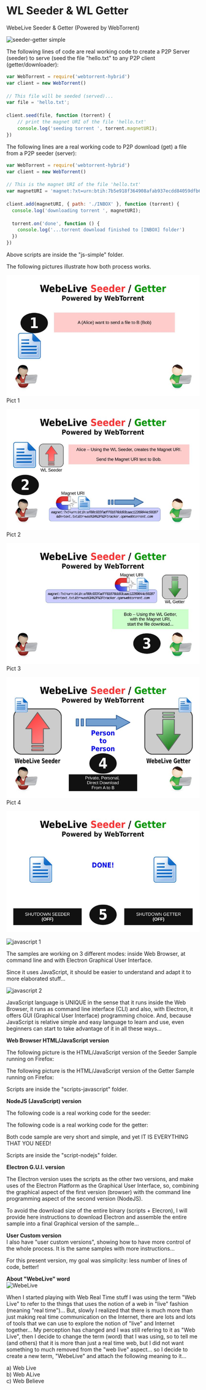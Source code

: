 # WL Seeder & WL Getter
WebeLive Seeder &amp; Getter (Powered by WebTorrent)  
  
![seeder-getter simple]()  
  
    
The following lines of code are real working code to create a P2P Server (seeder) to serve (seed the file "hello.txt" to any P2P client (getter/downloader):  
  

```javascript  
var WebTorrent = require('webtorrent-hybrid')
var client = new WebTorrent()

// This file will be seeded (served)...
var file = 'hello.txt';

client.seed(file, function (torrent) {
	// print the magnet URI of the file 'hello.txt'
	console.log('seeding torrent ', torrent.magnetURI);
})
```  
  
  

The following lines are a real working code to P2P download (get) a file from a P2P seeder (server):  
  
```javascript  
var WebTorrent = require('webtorrent-hybrid')
var client = new WebTorrent()

// This is the magnet URI of the file 'hello.txt'
var magnetURI = 'magnet:?xt=urn:btih:7b5e918f364908afab937ecdd84059dfb61102b7&dn=hello.txt&tr=udp%3A%2F%2Fexplodie.org%3A6969&tr=udp%3A%2F%2Ftracker.coppersurfer.tk%3A6969&tr=udp%3A%2F%2Ftracker.empire-js.us%3A1337&tr=udp%3A%2F%2Ftracker.leechers-paradise.org%3A6969&tr=udp%3A%2F%2Ftracker.opentrackr.org%3A1337&tr=wss%3A%2F%2Ftracker.btorrent.xyz&tr=wss%3A%2F%2Ftracker.fastcast.nz&tr=wss%3A%2F%2Ftracker.openwebtorrent.com'

client.add(magnetURI, { path: './INBOX' }, function (torrent) {
  console.log('downloading torrent ', magnetURI);
  
  torrent.on('done', function () {
    console.log('...torrent download finished to [INBOX] folder')
  })
})
```  
  
Above scripts are inside the "js-simple" folder.
  

The following pictures illustrate how both process works.  
  

![howto 1](img/seeder-getter-001.jpg)  
Pict 1  
  
![howto 2](img/seeder-getter-002.jpg)  
Pict 2  
  
![howto 3](img/seeder-getter-003.jpg)  
Pict 3  
  
![howto 4](img/seeder-getter-004.jpg)  
Pict 4  
  
![howto 5](img/seeder-getter-005.jpg)  


![javascript 1]()  
  
The samples are working on 3 different modes: inside Web Browser, at command line and with Electron Graphical User Interface.  
  
Since it uses JavaScript, it should be easier to understand and adapt it to more elaborated stuff...  
  
![javascript 2]()  
  
JavaScript language is UNIQUE in the sense that it runs inside the Web Browser, it runs as command line interface (CLI) and also, with Electron, it offers GUI (Graphical User Interface) programming choice. And, because JavaScript is relative simple and easy language to learn and use, even beginners can start to take advantage of it in all these ways...  
  

**Web Browser HTML/JavaScript version**  
  
The following picture is the HTML/JavaScript version of the Seeder Sample running on Firefox:  
  
The following picture is the HTML/JavaScript version of the Getter Sample running on Firefox:  
  
Scripts are inside the "scripts-javascript" folder.  
  
**NodeJS (JavaScript) version**  
  
The following code is a real working code for the seeder:  
  
The following code is a real working code for the getter:  
  
Both code sample are very short and simple, and yet IT IS EVERYTHING THAT YOU NEED!  
  
Scripts are inside the "script-nodejs" folder.  
  
  
**Electron G.U.I. version**  
  
The Electron version uses the scripts as the other two versions, and make uses of the Electron Platform as the Graphical User Interface, so, combining the graphical aspect of the first version (browser) with the command line programming aspect of the second version (NodeJS).  
  
To avoid the download size of the entire binary (scripts + Elecron), I will provide here instructions to download Electron and assemble the entire sample into a final Graphical version of the sample...  
  
  
**User Custom version**  
I also have "user custom versions", showing how to have more control of the whole process. It is the same samples with more instructions...  
  
For this present version, my goal was simplicity: less number of lines of code, better!  
  
  
  
**About "WebeLive" word**  
![WebeLive]()  
  
When I started playing with Web Real Time stuff I was using the term "Web Live" to refer to the things that uses the notion of a web in "live" fashion (meaning "real time")...
But, slowly I realized that there is much more than just making real time communication on the Internet, there are lots and lots of tools that we can use to explore the notion of "live" and Internet together...
My perception has changed and I was still refering to it as "Web Live", then I decide to change the term (word) that I was using, so to tell me (and others) that it is more than just a real time web, but I did not want something to much removed from the "web live" aspect... so I decide to create a new term, "WebeLive" and attach the following meaning to it...  
  
  
a) Web Live  
b) Web ALive  
c) Web Believe  
  

